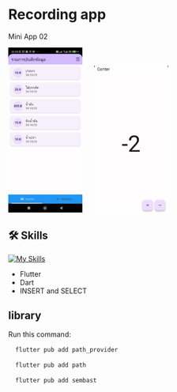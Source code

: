 
# Recording app

Mini App 02 

<img src="https://github.com/Teerapoom/Data_Recording_App/blob/main/IMG_git/list.jpg" width="150" style="margin-right: 20px;"/> <img src="https://github.com/Teerapoom/Counting-app-Flutter-Getx-/blob/main/image_git/-.jpg" width="150" style="margin-right: 20px;"/>


## 🛠 Skills
[![My Skills](https://skillicons.dev/icons?i=flutter&perline=3)](https://skillicons.dev)
- Flutter
-   Dart
- INSERT and SELECT
## library

Run this command:

```bash
  flutter pub add path_provider
```
```bash
  flutter pub add path
```
```bash
  flutter pub add sembast
```
